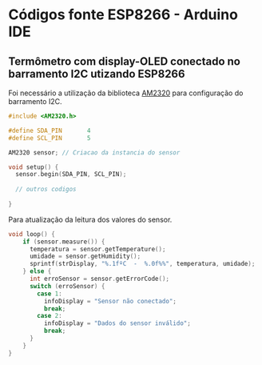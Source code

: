# Códigos fonte ESP8266 - Arduino IDE

Termômetro com display-OLED conectado no barramento I2C utizando ESP8266
------

Foi necessário a utilização da biblioteca [AM2320](../../Bibliotecas/AM2320.zip "Biblioteca sensor AM2320 para uso no ESP8266") para configuração do barramento I2C.
```c++
#include <AM2320.h>

#define SDA_PIN       4
#define SCL_PIN       5

AM2320 sensor; // Criacao da instancia do sensor

void setup() {
  sensor.begin(SDA_PIN, SCL_PIN);
 
  // outros codigos
  
}  
```
Para atualização da leitura dos valores do sensor. 
```c++
void loop() {
    if (sensor.measure()) {
      temperatura = sensor.getTemperature();
      umidade = sensor.getHumidity();
      sprintf(strDisplay, "%.1fºC  -  %.0f%%", temperatura, umidade);
    } else {
      int erroSensor = sensor.getErrorCode();
      switch (erroSensor) {
        case 1:
          infoDisplay = "Sensor não conectado";
          break;
        case 2:
          infoDisplay = "Dados do sensor inválido";
          break;
      }
    }
}
```
